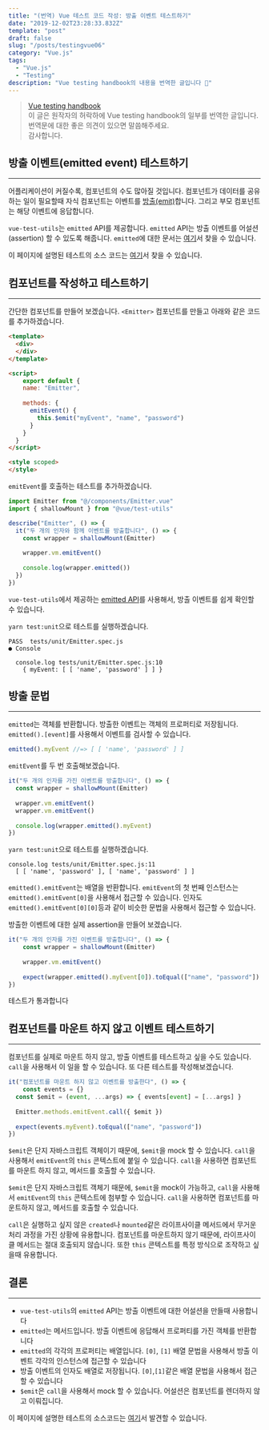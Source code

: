 ```yaml
---
title: "(번역) Vue 테스트 코드 작성: 방출 이벤트 테스트하기"
date: "2019-12-02T23:28:33.832Z"
template: "post"
draft: false
slug: "/posts/testingvue06"
category: "Vue.js"
tags:
  - "Vue.js"
  - "Testing"
description: "Vue testing handbook의 내용을 번역한 글입니다 📖"
---
```


> [Vue testing handbook](https://lmiller1990.github.io/vue-testing-handbook/computed-properties.html#testing-computed-properties) <br>
> 이 글은 원작자의 허락하에 Vue testing handbook의 일부를 번역한 글입니다. <br>
> 번역문에 대한 좋은 의견이 있으면 말씀해주세요. <br>
> 감사합니다.



## 방출 이벤트(emitted event) 테스트하기

---

어플리케이션이 커질수록, 컴포넌트의 수도 많아질 것입니다. 컴포넌트가 데이터를 공유하는 일이 필요할때 자식 컴포넌트는 이벤트를 [방출(emit)](https://vuejs.org/v2/api/#vm-emit)합니다. 그리고 부모 컴포넌트는 해당 이벤트에 응답합니다.

`vue-test-utils`는 `emitted` API를 제공합니다. `emitted` API는 방출 이벤트를 어설션(assertion) 할 수 있도록 해줍니다. `emitted`에 대한 문서는 [여기](https://vue-test-utils.vuejs.org/api/wrapper/emitted.html)서 찾을 수 있습니다.

이 페이지에 설명된 테스트의 소스 코드는 [여기](https://github.com/lmiller1990/vue-testing-handbook/blob/master/demo-app/tests/unit/Emitter.spec.js)서 찾을 수 있습니다.



## 컴포넌트를 작성하고 테스트하기 

---

간단한 컴포넌트를 만들어 보겠습니다. `<Emitter>` 컴포넌트를 만들고 아래와 같은 코드를 추가하겠습니다.

```html
<template>
  <div>
  </div>
</template>

<script>
	export default {
    name: "Emitter",
    
    methods: {
      emitEvent() {
        this.$emit("myEvent", "name", "password")
      }
    }
  }
</script>

<style scoped>
</style>
```

`emitEvent`를 호출하는 테스트를 추가하겠습니다.

```js
import Emitter from "@/components/Emitter.vue"
import { shallowMount } from "@vue/test-utils"

describe("Emitter", () => {
  it("두 개의 인자와 함께 이벤트를 방출합니다", () => {
    const wrapper = shallowMount(Emitter)
    
    wrapper.vm.emitEvent()
    
    console.log(wrapper.emitted())
  })
})
```

`vue-test-utils`에서 제공하는 [emitted API](https://vue-test-utils.vuejs.org/ja/api/wrapper/emitted.html)를 사용해서, 방출 이벤트를 쉽게 확인할 수 있습니다.

`yarn test:unit`으로 테스트를 실행하겠습니다.

```
PASS  tests/unit/Emitter.spec.js
● Console

  console.log tests/unit/Emitter.spec.js:10
    { myEvent: [ [ 'name', 'password' ] ] }
```



## 방출 문법

---

`emitted`는 객체를 반환합니다. 방출한 이벤트는 객체의 프로퍼티로 저장됩니다. `emitted().[event]`를 사용해서 이벤트를 검사할 수 있습니다.

```js
emitted().myEvent //=> [ [ 'name', 'password' ] ]
```

`emitEvent`를 두 번 호출해보겠습니다.

```js
it("두 개의 인자를 가진 이벤트를 방출합니다", () => {
  const wrapper = shallowMount(Emitter)
  
  wrapper.vm.emitEvent()
  wrapper.vm.emitEvent()
  
  console.log(wrapper.emitted().myEvent)
})
```

`yarn test:unit`으로 테스트를 실행하겠습니다.

```
console.log tests/unit/Emitter.spec.js:11
  [ [ 'name', 'password' ], [ 'name', 'password' ] ]
```

`emitted().emitEvent`는 배열을 반환합니다. `emitEvent`의 첫 번째 인스턴스는 `emitted().emitEvent[0]`을 사용해서 접근할 수 있습니다. 인자도  `emitted().emitEvent[0][0]`등과 같이 비슷한 문법을 사용해서 접근할 수 있습니다.

방출한 이벤트에 대한 실제 assertion을 만들어 보겠습니다.

```js
it("두 개의 인자를 가진 이벤트를 방출합니다", () => {
	const wrapper = shallowMount(Emitter)
	
	wrapper.vm.emitEvent()
	
	expect(wrapper.emitted().myEvent[0]).toEqual(["name", "password"])
})
```

테스트가 통과합니다



## 컴포넌트를 마운트 하지 않고 이벤트 테스트하기

---

컴포넌트를 실제로 마운트 하지 않고, 방출 이벤트를 테스트하고 싶을 수도 있습니다. `call`을 사용해서 이 일을 할 수 있습니다. 또 다른 테스트를 작성해보겠습니다.

```js
it("컴포넌트를 마운트 하지 않고 이벤트를 방출한다", () => {
	const events = {}
  const $emit = (event, ...args) => { events[event] = [...args] }
  
  Emitter.methods.emitEvent.call({ $emit })
  
  expect(events.myEvent).toEqual(["name", "password"])
})
```

`$emit`은 단지 자바스크립트 객체이기 때문에, `$emit`을 mock 할 수 있습니다. `call`을 사용해서 `emitEvent`의  `this` 콘텍스트에 붙일 수 있습니다. `call`을 사용하면 컴포넌트를 마운트 하지 않고, 메서드를 호출할 수 있습니다.

`$emit`은 단지 자바스크립트 객체기 때문에,  `$emit`을 mock이 가능하고, `call`을 사용해서 `emitEvent`의 `this` 콘텍스트에 첨부할 수 있습니다. `call`을 사용하면 컴포넌트를 마운트하지 않고, 메서드를 호출할 수 있습니다.

`call`은 실행하고 싶지 않은 `created`나 `mounted`같은 라이프사이클 메서드에서 무거운 처리 과정을 가진 상황에 유용합니다. 컴포넌트를 마운트하지 않기 때문에, 라이프사이클 메서드는 절대 호출되지 않습니다. 또한 `this` 콘텍스트를 특정 방식으로 조작하고 싶을때 유용합니다.



## 결론

---

- `vue-test-utils`의 `emitted` API는 방출 이벤트에 대한 어설션을 만들때 사용합니다
- `emitted`는 메서드입니다. 방출 이벤트에 응답해서 프로퍼티를 가진 객체를 반환합니다
- `emitted`의 각각의 프로퍼티는 배열입니다. `[0]`, `[1]` 배열 문법을 사용해서 방출 이벤트 각각의 인스턴스에 접근할 수 있습니다
- 방출 이벤트의 인자도 배열로 저장됩니다. `[0]`,`[1]`같은 배열 문법을 사용해서 접근할 수 있습니다
- `$emit`은 `call`을 사용해서 mock 할 수 있습니다. 어설션은 컴포넌트를 렌더하지 않고 이뤄집니다.

이 페이지에 설명한 테스트의 소스코드는 [여기](https://github.com/lmiller1990/vue-testing-handbook/blob/master/demo-app/tests/unit/Emitter.spec.js)서 발견할 수 있습니다.








